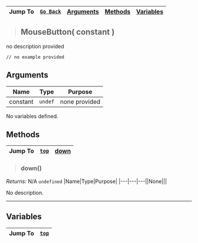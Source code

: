 |Jump To|[`Go Back`](Input-Handling-Index)|[Arguments](#arguments)|[Methods](#methods)|[Variables](#variables)|
|---|---|---|---|---|
>## MouseButton( constant )
no description provided
```GML
// no example provided
```
## Arguments
|Name|Type|Purpose|
|---|---|---|
|constant|`undef`|none provided|
No variables defined.
## Methods
|Jump To|[`top`](#)|[**down**](#down)|
|---|---|---|
> ### down()
*Returns:* N/A `undefined`
|Name|Type|Purpose|
|---|---|---||None|||

No description.
***

## Variables
|Jump To|[`top`](#)|
|---|---|
